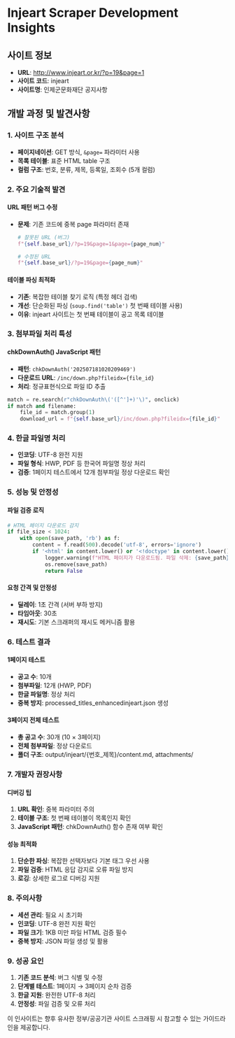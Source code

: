 # Injeart Scraper Development Insights

## 사이트 정보
- **URL**: http://www.injeart.or.kr/?p=19&page=1
- **사이트 코드**: injeart
- **사이트명**: 인제군문화재단 공지사항

## 개발 과정 및 발견사항

### 1. 사이트 구조 분석
- **페이지네이션**: GET 방식, `&page=` 파라미터 사용
- **목록 테이블**: 표준 HTML table 구조
- **컬럼 구조**: 번호, 분류, 제목, 등록일, 조회수 (5개 컬럼)

### 2. 주요 기술적 발견

#### URL 패턴 버그 수정
- **문제**: 기존 코드에 중복 page 파라미터 존재
  ```python
  # 잘못된 URL (버그)
  f"{self.base_url}/?p=19&page=1&page={page_num}"
  
  # 수정된 URL
  f"{self.base_url}/?p=19&page={page_num}"
  ```

#### 테이블 파싱 최적화
- **기존**: 복잡한 테이블 찾기 로직 (특정 헤더 검색)
- **개선**: 단순화된 파싱 (`soup.find('table')` 첫 번째 테이블 사용)
- **이유**: injeart 사이트는 첫 번째 테이블이 공고 목록 테이블

### 3. 첨부파일 처리 특성

#### chkDownAuth() JavaScript 패턴
- **패턴**: `chkDownAuth('202507181020209469')`
- **다운로드 URL**: `/inc/down.php?fileidx={file_id}`
- **처리**: 정규표현식으로 파일 ID 추출

```python
match = re.search(r"chkDownAuth\('([^']+)'\)", onclick)
if match and filename:
    file_id = match.group(1)
    download_url = f"{self.base_url}/inc/down.php?fileidx={file_id}"
```

### 4. 한글 파일명 처리
- **인코딩**: UTF-8 완전 지원
- **파일 형식**: HWP, PDF 등 한국어 파일명 정상 처리
- **검증**: 1페이지 테스트에서 12개 첨부파일 정상 다운로드 확인

### 5. 성능 및 안정성

#### 파일 검증 로직
```python
# HTML 페이지 다운로드 감지
if file_size < 1024:
    with open(save_path, 'rb') as f:
        content = f.read(500).decode('utf-8', errors='ignore')
        if '<html' in content.lower() or '<!doctype' in content.lower():
            logger.warning(f"HTML 페이지가 다운로드됨. 파일 삭제: {save_path}")
            os.remove(save_path)
            return False
```

#### 요청 간격 및 안정성
- **딜레이**: 1초 간격 (서버 부하 방지)
- **타임아웃**: 30초
- **재시도**: 기본 스크래퍼의 재시도 메커니즘 활용

### 6. 테스트 결과

#### 1페이지 테스트
- **공고 수**: 10개
- **첨부파일**: 12개 (HWP, PDF)
- **한글 파일명**: 정상 처리
- **중복 방지**: processed_titles_enhancedinjeart.json 생성

#### 3페이지 전체 테스트
- **총 공고 수**: 30개 (10 × 3페이지)
- **전체 첨부파일**: 정상 다운로드
- **폴더 구조**: output/injeart/{번호_제목}/content.md, attachments/

### 7. 개발자 권장사항

#### 디버깅 팁
1. **URL 확인**: 중복 파라미터 주의
2. **테이블 구조**: 첫 번째 테이블이 목록인지 확인
3. **JavaScript 패턴**: chkDownAuth() 함수 존재 여부 확인

#### 성능 최적화
1. **단순한 파싱**: 복잡한 선택자보다 기본 태그 우선 사용
2. **파일 검증**: HTML 응답 감지로 오류 파일 방지
3. **로깅**: 상세한 로그로 디버깅 지원

### 8. 주의사항
- **세션 관리**: 필요 시 초기화
- **인코딩**: UTF-8 완전 지원 확인
- **파일 크기**: 1KB 미만 파일 HTML 검증 필수
- **중복 방지**: JSON 파일 생성 및 활용

### 9. 성공 요인
1. **기존 코드 분석**: 버그 식별 및 수정
2. **단계별 테스트**: 1페이지 → 3페이지 순차 검증
3. **한글 지원**: 완전한 UTF-8 처리
4. **안정성**: 파일 검증 및 오류 처리

이 인사이트는 향후 유사한 정부/공공기관 사이트 스크래핑 시 참고할 수 있는 가이드라인을 제공합니다.